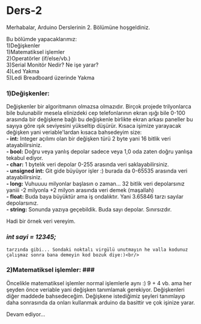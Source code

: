 # Ders-2

Merhabalar, 
Arduino Derslerinin 2. Bölümüne hoşgeldiniz.

Bu bölümde yapacaklarımız:<br />
  1)Değişkenler<br />
  1)Matematiksel işlemler<br />
  2)Operatörler (if/else/vb.)<br />
  3)Serial Monitör Nedir? Ne işe yarar?<br />
  4)Led Yakma<br />
  5)Ledi Breadboard üzerinde Yakma<br />
  
### 1)Değişkenler:<br/>
  Değişkenler bir algoritmanın olmazsa olmazıdır. Birçok projede trilyonlarca bile bulunabilir mesela elinizdeki cep telefonlarının ekran ışığı bile 0-100 arasında bir değişkene bağlı bu değişkenle birlikte ekran arkası paneller bu sayıya göre ışık seviyesini yükseltip düşürür. Kısaca işimize yarayacak değişken yani veriable'lardan kısaca bahsedeyim size:<br/>
   **- int:** Integer açılımı olan bir değişken türü 2 byte yani 16 bitlik veri atayabilirsiniz.<br/>
   **- bool:** Doğru veya yanlış depolar sadece veya 1,0 oda zaten doğru yanlışa tekabul ediyor.<br/>
   **- char:** 1 bytelık veri depolar 0-255 arasında veri saklayabilirsiniz.<br/>
   **- unsigned int:** Git gide büyüyor işler :) burada da 0-65535 arasında veri atayabilirsiniz.<br/>
   **- long:** Vuhuuuu milyonlar başlasın o zaman... 32 bitlik veri depolarsınız yaniii -2 milyonla +2 milyon arasında veri demek (maşallah)<br/>
   **- float:** Buda baya büyüktür ama iş ondalıktır. Yani 3.65846 tarzı sayılar depolarsınız.<br/>
   **- string:** Sonunda yazıya geçebildik. Buda sayı depolar. Sınırsızdır.<br/>
    
Hadi bir örnek veri vereyim.<br/>
    
   ### *int sayi = 12345;* <br/>
  
    tarzında gibi... Sondaki noktalı virgülü unutmayın he valla kodunuz çalışmaz sonra bana demeyin kod bozuk diye:)<br/>
      
### 2)Matematiksel işlemler: ###<br />
  Öncelikle matematiksel işlemler normal işlemlerle aynı :) 9 + 4 vb. ama her şeyden önce veriable yani değişken tanımlamak gerekiyor. Değişkenleri diğer maddede bahsedeceğim. Değişkene istediğimiz şeyleri tanımlayıp daha sonrasında da onları kullanmak arduino da basittir ve çok işinize yarar.
  
  Devam ediyor...

